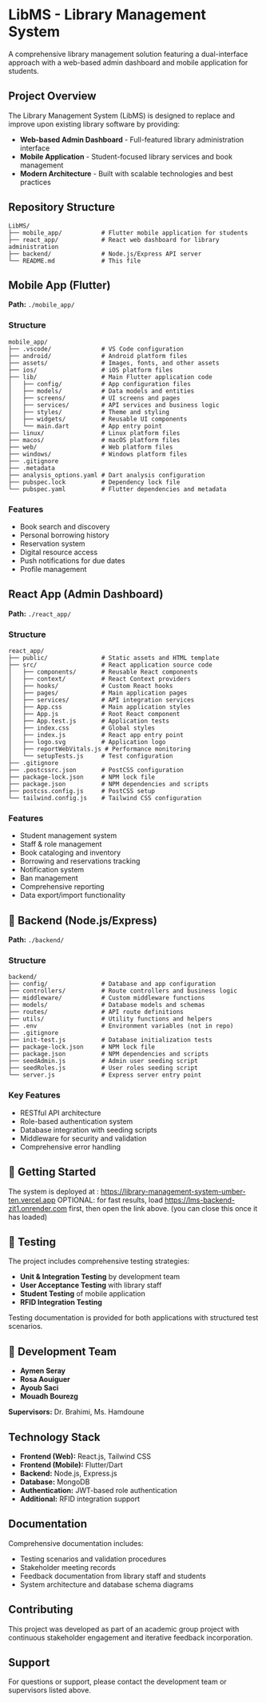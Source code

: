 # LibMS - Library Management System

A comprehensive library management solution featuring a dual-interface approach with a web-based admin dashboard and mobile application for students.

## Project Overview

The Library Management System (LibMS) is designed to replace and improve upon existing library software by providing:
- **Web-based Admin Dashboard** - Full-featured library administration interface
- **Mobile Application** - Student-focused library services and book management
- **Modern Architecture** - Built with scalable technologies and best practices

##  Repository Structure

```
LibMS/
├── mobile_app/           # Flutter mobile application for students
├── react_app/            # React web dashboard for library administration  
├── backend/              # Node.js/Express API server
└── README.md             # This file
```

## Mobile App (Flutter)

**Path:** `./mobile_app/`

### Structure
```
mobile_app/
├── .vscode/              # VS Code configuration
├── android/              # Android platform files
├── assets/               # Images, fonts, and other assets
├── ios/                  # iOS platform files
├── lib/                  # Main Flutter application code
│   ├── config/           # App configuration files
│   ├── models/           # Data models and entities
│   ├── screens/          # UI screens and pages
│   ├── services/         # API services and business logic
│   ├── styles/           # Theme and styling
│   ├── widgets/          # Reusable UI components
│   └── main.dart         # App entry point
├── linux/                # Linux platform files
├── macos/                # macOS platform files
├── web/                  # Web platform files
├── windows/              # Windows platform files
├── .gitignore
├── .metadata
├── analysis_options.yaml # Dart analysis configuration
├── pubspec.lock          # Dependency lock file
└── pubspec.yaml          # Flutter dependencies and metadata
```

### Features
- Book search and discovery
- Personal borrowing history
- Reservation system
- Digital resource access
- Push notifications for due dates
- Profile management

## React App (Admin Dashboard)

**Path:** `./react_app/`

### Structure
```
react_app/
├── public/               # Static assets and HTML template
├── src/                  # React application source code
│   ├── components/       # Reusable React components
│   ├── context/          # React Context providers
│   ├── hooks/            # Custom React hooks
│   ├── pages/            # Main application pages
│   ├── services/         # API integration services
│   ├── App.css           # Main application styles
│   ├── App.js            # Root React component
│   ├── App.test.js       # Application tests
│   ├── index.css         # Global styles
│   ├── index.js          # React app entry point
│   ├── logo.svg          # Application logo
│   ├── reportWebVitals.js # Performance monitoring
│   └── setupTests.js     # Test configuration
├── .gitignore
├── .postcssrc.json       # PostCSS configuration
├── package-lock.json     # NPM lock file
├── package.json          # NPM dependencies and scripts
├── postcss.config.js     # PostCSS setup
└── tailwind.config.js    # Tailwind CSS configuration
```

### Features
- Student management system
- Staff & role management
- Book cataloging and inventory
- Borrowing and reservations tracking
- Notification system
- Ban management
- Comprehensive reporting
- Data export/import functionality

## 🔧 Backend (Node.js/Express)

**Path:** `./backend/`

### Structure
```
backend/
├── config/               # Database and app configuration
├── controllers/          # Route controllers and business logic
├── middleware/           # Custom middleware functions
├── models/               # Database models and schemas
├── routes/               # API route definitions
├── utils/                # Utility functions and helpers
├── .env                  # Environment variables (not in repo)
├── .gitignore
├── init-test.js          # Database initialization tests
├── package-lock.json     # NPM lock file
├── package.json          # NPM dependencies and scripts
├── seedAdmin.js          # Admin user seeding script
├── seedRoles.js          # User roles seeding script
└── server.js             # Express server entry point
```

### Key Features
- RESTful API architecture
- Role-based authentication system
- Database integration with seeding scripts
- Middleware for security and validation
- Comprehensive error handling

## 🚀 Getting Started
The system is deployed at : https://library-management-system-umber-ten.vercel.app
OPTIONAL: for fast results, load https://lms-backend-zjt1.onrender.com first, then
open the link above. (you can close this once it has loaded)
## 🧪 Testing

The project includes comprehensive testing strategies:
- **Unit & Integration Testing** by development team
- **User Acceptance Testing** with library staff
- **Student Testing** of mobile application
- **RFID Integration Testing**

Testing documentation is provided for both applications with structured test scenarios.

## 👥 Development Team

- **Aymen Seray**
- **Rosa Aouiguer** 
- **Ayoub Saci**
- **Mouadh Bourezg**

**Supervisors:** Dr. Brahimi, Ms. Hamdoune

##  Technology Stack

- **Frontend (Web):** React.js, Tailwind CSS
- **Frontend (Mobile):** Flutter/Dart
- **Backend:** Node.js, Express.js
- **Database:** MongoDB
- **Authentication:** JWT-based role authentication
- **Additional:** RFID integration support

## Documentation

Comprehensive documentation includes:
- Testing scenarios and validation procedures
- Stakeholder meeting records
- Feedback documentation from library staff and students
- System architecture and database schema diagrams

##  Contributing

This project was developed as part of an academic group project with continuous stakeholder engagement and iterative feedback incorporation.

##  Support

For questions or support, please contact the development team or supervisors listed above.
